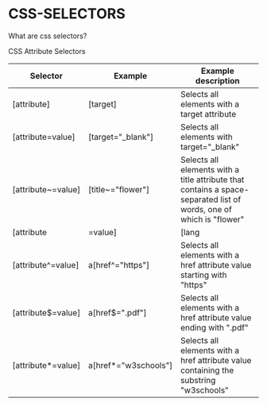 # CSS-SELECTORS
What are css selectors?



CSS Attribute Selectors<br>


| Selector | Example | Example description |
| --- | --------- | ---------- |
| [attribute] | [target] | Selects all elements with a target attribute |
| [attribute=value] | [target="_blank"] | Selects all elements with target="_blank" |	
| [attribute~=value] | [title~="flower"] | Selects all elements with a title attribute that contains a space-separated list of words, one of which is "flower" |
| [attribute|=value] | [lang|="en"]	| Selects all elements with a lang attribute value starting with "en" |
| [attribute^=value] | a[href^="https"]	| Selects all <a> elements with a href attribute value starting with "https" |
| [attribute$=value] | a[href$=".pdf"]	| Selects all <a> elements with a href attribute value ending with ".pdf" |
| [attribute*=value] | a[href*="w3schools"]	| Selects all <a> elements with a href attribute value containing the substring "w3schools" |
